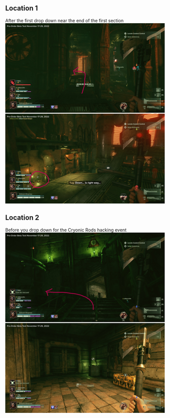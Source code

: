 ## Location 1
After the first drop down near the end of the first section
![](images/20221124012508_1_edit.jpg)
![](images/20221124012438_1_edit.jpg)
## Location 2
Before you drop down for the Cryonic Rods hacking event
![](images/20221124013340_1_edit.jpg)
![](images/20221124013250_1.jpg)